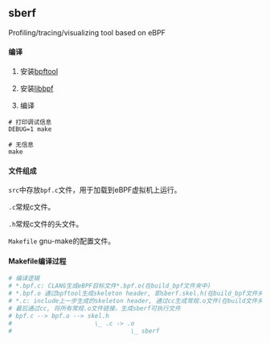 ## sberf
Profiling/tracing/visualizing tool based on eBPF

#### 编译

1. 安装[bpftool](https://github.com/libbpf/bpftool)

2. 安装[libbpf](https://github.com/libbpf/libbpf)

3. 编译

```
# 打印调试信息
DEBUG=1 make

# 无信息
make
```

#### 文件组成

`src`中存放`bpf.c`文件，用于加载到eBPF虚拟机上运行。

`.c`常规c文件。

`.h`常规c文件的头文件。

`Makefile` gnu-make的配置文件。

#### Makefile编译过程
```bash
# 编译逻辑
# *.bpf.c: CLANG生成eBPF目标文件*.bpf.o(在build_bpf文件夹中)
# *.bpf.o 通过bpftool生成skeleton header, 即sberf.skel.h(在build_bpf文件夹中)
# *.c: include上一步生成的skeleton header, 通过cc生成常规.o文件(在build文件夹中)
# 最后通过cc, 将所有常规.o文件链接，生成sberf可执行文件
# bpf.c --> bpf.o --> skel.h
#                       \_ .c -> .o
#                                 \_ sberf
```

<!--Usage-->

<!--```bash-->
<!--sberf record-->
<!--sberf stat-->
<!--sberf top-->
<!--sberf graph-->
<!--```-->

<!--TODO:-->
<!--- design-->
<!--- play with bcc-->
<!--- implement-->
<!--- enjoy-->

<!--Building-->

<!--```-->
<!--# debug build-->
<!--DEBUG=1 make-->

<!--# build-->
<!--make-->
<!--```-->

<!--location of installation-->

<!--```-->
<!--In-->
<!--/usr/local-->

<!--binary /usr/local/bin/sberf-->
 <!--core and contribs in /usr/local/lib/sberf-->

<!--Documentation:-->
 <!--man /usr/local/share/man/man1/sberf.1-->
<!--```-->

<!--perf在browser.c中使用的是libslang绘制tui。-->

